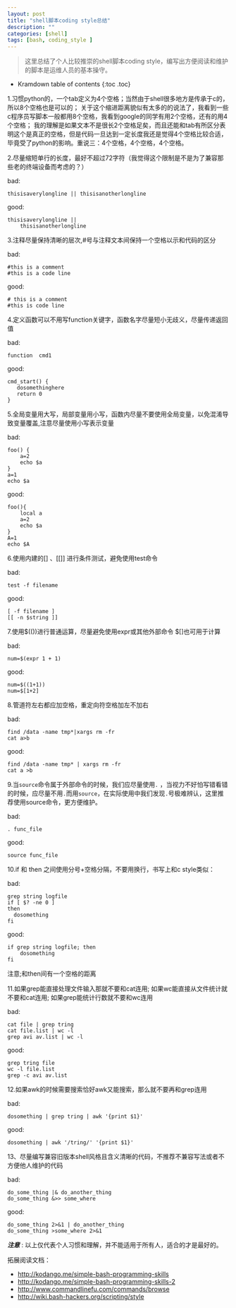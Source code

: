 ```yaml
---
layout: post
title: "shell脚本coding style总结"
description: ""
categories: [shell]
tags: [bash, coding_style ]
---
```


> 这里总结了个人比较推崇的shell脚本coding style，编写出方便阅读和维护的脚本是运维人员的基本操守。

* Kramdown table of contents
{:toc .toc}

1.习惯python的，一个tab定义为4个空格；当然由于shell很多地方是传承于c的，所以8个空格也是可以的；
关于这个缩进距离貌似有太多的的说法了，我看到一些c程序员写脚本一般都用8个空格，我看到google的同学有用2个空格，还有的用4个空格；
我的理解是如果文本不是很长2个空格足矣，而且还能和tab有所区分表明这个是真正的空格，但是代码一旦达到一定长度我还是觉得4个空格比较合适，毕竟受了python的影响。重说三：4个空格，4个空格，4个空格。

2.尽量缩短单行的长度，最好不超过72字符（我觉得这个限制是不是为了兼容那些老的终端设备而考虑的？）

bad:

```
thisisaverylongline || thisisanotherlongline
```

good:

```
thisisaverylongline ||
    thisisanotherlongline
```

3.注释尽量保持清晰的层次,#号与注释文本间保持一个空格以示和代码的区分

bad:

```
#this is a comment
#this is a code line
```

good:

```
# this is a comment
#this is code line
```

4.定义函数可以不用写function关键字，函数名字尽量短小无歧义，尽量传递返回值

bad:

```
function  cmd1
```

good:

```
cmd_start() {
   dosomethinghere
   return 0
}
```

5.全局变量用大写，局部变量用小写，函数内尽量不要使用全局变量，以免混淆导致变量覆盖,注意尽量使用小写表示变量

bad:
```
foo() {
    a=2
    echo $a
}
a=1
echo $a
```

good:
```
foo(){
    local a
    a=2
    echo $a
}
A=1
echo $A
```

6.使用内建的[] 、[[]] 进行条件测试，避免使用test命令

bad:
```
test -f filename
```

good:
```
[ -f filename ]
[[ -n $string ]]
```

7.使用$(())进行普通运算，尽量避免使用expr或其他外部命令 $[]也可用于计算

bad:
```
num=$(expr 1 + 1)
```

good:
```
num=$((1+1))
num=$[1+2]
```

8.管道符左右都应加空格，重定向符空格加左不加右

bad:
```
find /data -name tmp*|xargs rm -fr
cat a>b
```

good:
```
find /data -name tmp* | xargs rm -fr
cat a >b
```
9.当`source`命令属于外部命令的时候，我们应尽量使用`.`   ，当视力不好怕写错看错的时候，应尽量不用`.`而用`source`，在实际使用中我们发现`.`号极难辨认，这里推荐使用source命令，更方便维护。

bad:
```
. func_file
```

good:
```
source func_file
```

10.if 和 then 之间使用分号+空格分隔，不要用换行，书写上和c style类似：

bad:
```
grep string logfile
if [ $? -ne 0 ]
then
  dosomething
fi
```

good:

```
if grep string logfile; then
    dosomething
fi
```
注意;和then间有一个空格的距离

11.如果grep能直接处理文件输入那就不要和cat连用; 如果wc能直接从文件统计就不要和cat连用; 如果grep能统计行数就不要和wc连用

bad:
```
cat file | grep tring
cat file.list | wc -l
grep avi av.list | wc -l
```

good:

```
grep tring file
wc -l file.list
grep -c avi av.list
```

12.如果awk的时候需要搜索恰好awk又能搜索，那么就不要再和grep连用

bad:
```
dosomething | grep tring | awk '{print $1}'
```

good:
```
dosomething | awk '/tring/' '{print $1}'
```

13、尽量编写兼容旧版本shell风格且含义清晰的代码，不推荐不兼容写法或者不方便他人维护的代码

bad:
```
do_some_thing |& do_another_thing
do_some_thing &>> some_where
```

good:
```
do_some_thing 2>&1 | do_another_thing
do_some_thing >some_where 2>&1
```

***注意*** : 以上仅代表个人习惯和理解，并不能适用于所有人，适合的才是最好的。

拓展阅读文档：
- http://kodango.me/simple-bash-programming-skills
- http://kodango.me/simple-bash-programming-skills-2
- http://www.commandlinefu.com/commands/browse
- http://wiki.bash-hackers.org/scripting/style
